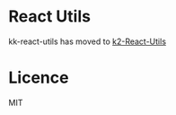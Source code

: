# React Utils
kk-react-utils has moved to [k2-React-Utils](https://www.npmjs.com/package/k2-react-utils)

# Licence
MIT
